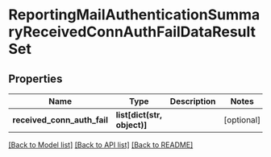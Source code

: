 # ReportingMailAuthenticationSummaryReceivedConnAuthFailDataResultSet

## Properties
Name | Type | Description | Notes
------------ | ------------- | ------------- | -------------
**received_conn_auth_fail** | **list[dict(str, object)]** |  | [optional] 

[[Back to Model list]](../README.md#documentation-for-models) [[Back to API list]](../README.md#documentation-for-api-endpoints) [[Back to README]](../README.md)

